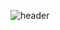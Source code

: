 ![header](https://capsule-render.vercel.app/api?type=Cylinder&color=auto&height=300&section=header&text=ALLQ&fontSize=80)
